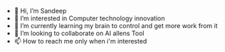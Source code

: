 - 👋 Hi, I’m Sandeep
- 👀 I’m interested in Computer technology innovation
- 🌱 I’m currently learning my brain to control and get more work from it
- 💞️ I’m looking to collaborate on AI allens Tool
- 📫 How to reach me only when i'm interested

<!---
Sonu4949/Sonu4949 is a ✨ special ✨ repository because its `README.md` (this file) appears on your GitHub profile.
You can click the Preview link to take a look at your changes.
--->
